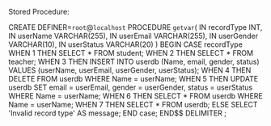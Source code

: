 Stored Procedure:

CREATE DEFINER=`root`@`localhost` PROCEDURE `getvar`(
  IN recordType INT, 
  IN userName VARCHAR(255), 
  IN userEmail VARCHAR(255), 
  IN userGender VARCHAR(10), 
  IN userStatus VARCHAR(20)
)
BEGIN
  CASE recordType
    WHEN 1 THEN
      SELECT * FROM student;
    WHEN 2 THEN
      SELECT * FROM teacher;
    WHEN 3 THEN
      INSERT INTO userdb (Name, email, gender, status) VALUES (userName, userEmail, userGender, userStatus);
    WHEN 4 THEN
      DELETE FROM userdb WHERE Name = userName;
    WHEN 5 THEN
      UPDATE userdb SET email = userEmail, gender = userGender, status = userStatus WHERE Name = userName;
    WHEN 6 THEN
      SELECT * FROM userdb WHERE Name = userName;
      WHEN 7 THEN
      SELECT * FROM userdb;
    ELSE
      SELECT 'Invalid record type' AS message;
  END case;
END$$
DELIMITER ;

 
